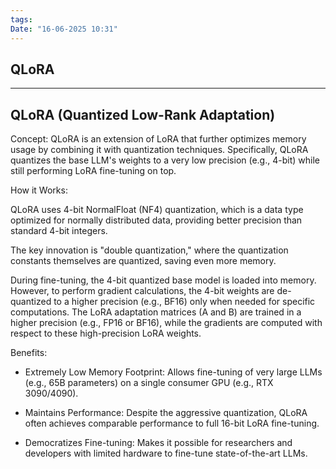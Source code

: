 ```yaml
---
tags: 
Date: "16-06-2025 10:31"
---
```


## QLoRA

---

## QLoRA (Quantized Low-Rank Adaptation)

Concept: QLoRA is an extension of LoRA that further optimizes memory usage by combining it with quantization techniques. Specifically, QLoRA quantizes the base LLM's weights to a very low precision (e.g., 4-bit) while still performing LoRA fine-tuning on top.

How it Works:

QLoRA uses 4-bit NormalFloat (NF4) quantization, which is a data type optimized for normally distributed data, providing better precision than standard 4-bit integers.

The key innovation is "double quantization," where the quantization constants themselves are quantized, saving even more memory.

During fine-tuning, the 4-bit quantized base model is loaded into memory. However, to perform gradient calculations, the 4-bit weights are de-quantized to a higher precision (e.g., BF16) only when needed for specific computations. The LoRA adaptation matrices (A and B) are trained in a higher precision (e.g., FP16 or BF16), while the gradients are computed with respect to these high-precision LoRA weights.

Benefits:

- Extremely Low Memory Footprint: Allows fine-tuning of very large LLMs (e.g., 65B parameters) on a single consumer GPU (e.g., RTX 3090/4090).
    
- Maintains Performance: Despite the aggressive quantization, QLoRA often achieves comparable performance to full 16-bit LoRA fine-tuning.
    
- Democratizes Fine-tuning: Makes it possible for researchers and developers with limited hardware to fine-tune state-of-the-art LLMs.
    

